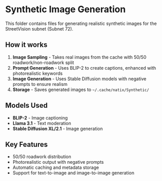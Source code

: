 
# Synthetic Image Generation

This folder contains files for generating realistic synthetic images for the StreetVision subnet (Subnet 72).

## How it works

1. **Image Sampling** - Takes real images from the cache with 50/50 roadwork/non-roadwork split
2. **Prompt Generation** - Uses BLIP-2 to create captions, enhanced with photorealistic keywords
3. **Image Generation** - Uses Stable Diffusion models with negative prompts to ensure realism
4. **Storage** - Saves generated images to `~/.cache/natix/Synthetic/`

## Models Used

- **BLIP-2** - Image captioning
- **Llama 3.1** - Text moderation
- **Stable Diffusion XL/2.1** - Image generation

## Key Features

- 50/50 roadwork distribution
- Photorealistic output with negative prompts
- Automatic caching and metadata storage
- Support for text-to-image and image-to-image generation
